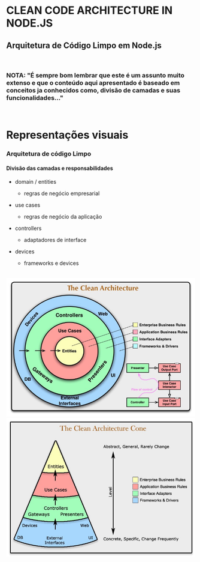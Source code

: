   # CLEAN CODE ARCHITECTURE IN NODE.JS
## Arquitetura de Código Limpo em Node.js

 <br/>

 ### NOTA: "É sempre bom lembrar que este é um assunto muito extenso e que o conteúdo aqui apresentado é baseado em conceitos ja conhecidos como, divisão de camadas e suas funcionalidades..."  

 <br/>

 # Representações visuais 

### Arquitetura de código Limpo
#### Divisão das camadas e responsabilidades
  
  
* domain / entities <br/>
    - regras de negócio empresarial 
       

* use cases <br/>
    - regras de negócio da aplicação


* controllers <br/>
    - adaptadores de interface

* devices <br/>
    - frameworks e devices

<br/>

 <img src="/image/clear-code-structure.jpg" style="display: inline-block; margin: 0 auto;"> 

 <br/>

 <img src="/image/clear-code-cone.jpg" style="display: inline-block; margin: 0 auto;"> 








